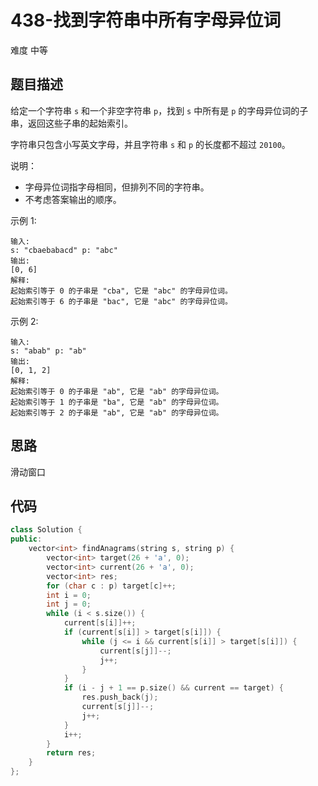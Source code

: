# 438-找到字符串中所有字母异位词

难度 中等



## 题目描述

给定一个字符串 `s` 和一个非空字符串 `p`，找到 `s` 中所有是 `p` 的字母异位词的子串，返回这些子串的起始索引。

字符串只包含小写英文字母，并且字符串 `s` 和 `p` 的长度都不超过 `20100`。

说明：

- 字母异位词指字母相同，但排列不同的字符串。
- 不考虑答案输出的顺序。

示例 1:
```
输入:
s: "cbaebabacd" p: "abc"
输出:
[0, 6]
解释:
起始索引等于 0 的子串是 "cba", 它是 "abc" 的字母异位词。
起始索引等于 6 的子串是 "bac", 它是 "abc" 的字母异位词。
```
示例 2:
```
输入:
s: "abab" p: "ab"
输出:
[0, 1, 2]
解释:
起始索引等于 0 的子串是 "ab", 它是 "ab" 的字母异位词。
起始索引等于 1 的子串是 "ba", 它是 "ab" 的字母异位词。
起始索引等于 2 的子串是 "ab", 它是 "ab" 的字母异位词。
```


## 思路

滑动窗口



## 代码

```c++
class Solution {
public:
    vector<int> findAnagrams(string s, string p) {
        vector<int> target(26 + 'a', 0);
        vector<int> current(26 + 'a', 0);
        vector<int> res;
        for (char c : p) target[c]++;
        int i = 0;
        int j = 0;
        while (i < s.size()) {
            current[s[i]]++;
            if (current[s[i]] > target[s[i]]) {
                while (j <= i && current[s[i]] > target[s[i]]) {
                    current[s[j]]--;
                    j++;
                }
            }
            if (i - j + 1 == p.size() && current == target) {
                res.push_back(j);
                current[s[j]]--;
                j++;
            } 
            i++;
        }
        return res;
    }
};
```

